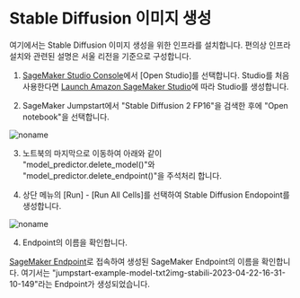# Stable Diffusion 이미지 생성

여기에서는 Stable Diffusion 이미지 생성을 위한 인프라를 설치합니다. 편의상 인프라 설치와 관련된 설명은 서울 리전을 기준으로 구성합니다. 

1) [SageMaker Studio Console](https://ap-northeast-2.console.aws.amazon.com/sagemaker/home?region=ap-northeast-2#/studio-landing)에서 [Open Studio]를 선택합니다. Studio를 처음 사용한다면 [Launch Amazon SageMaker Studio](https://docs.aws.amazon.com/sagemaker/latest/dg/studio-launch.html)에 따라 Studio를 생성합니다.

2) SageMaker Jumpstart에서 "Stable Diffusion 2 FP16"을 검색한 후에 "Open notebook"을 선택합니다.

![noname](https://user-images.githubusercontent.com/52392004/233795862-8d99e819-3295-4912-8785-73bbb451af86.png)

3) 노트북의 마지막으로 이동하여 아래와 같이 "model_predictor.delete_model()"와 "model_predictor.delete_endpoint()"을 주석처리 합니다. 

4) 상단 메뉴의 [Run] - [Run All Cells]를 선택하여 Stable Diffusion Endopoint를 생성합니다. 

![noname](https://user-images.githubusercontent.com/52392004/233796121-b504f965-3c82-4c6e-9904-a3d9fce6de81.png)

4) Endpoint의 이름을 확인합니다.

[SageMaker Endpoint](https://ap-northeast-1.console.aws.amazon.com/sagemaker/home?region=ap-northeast-1#/endpoints)로 접속하여 생성된 SageMaker Endpoint의 이름을 확인합니다. 여기서는 "jumpstart-example-model-txt2img-stabili-2023-04-22-16-31-10-149"라는 Endpoint가 생성되었습니다.
